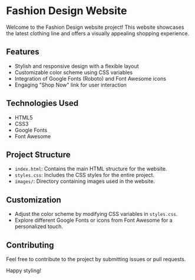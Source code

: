 # Fashion Design Website

Welcome to the Fashion Design website project! This website showcases the latest clothing line and offers a visually appealing shopping experience.

## Features

- Stylish and responsive design with a flexible layout
- Customizable color scheme using CSS variables
- Integration of Google Fonts (Roboto) and Font Awesome icons
- Engaging "Shop Now" link for user interaction

## Technologies Used

- HTML5
- CSS3
- Google Fonts
- Font Awesome

## Project Structure

- `index.html`: Contains the main HTML structure for the website.
- `styles.css`: Includes the CSS styles for the entire project.
- `images/`: Directory containing images used in the website.

## Customization

- Adjust the color scheme by modifying CSS variables in `styles.css`.
- Explore different Google Fonts or icons from Font Awesome for a personalized touch.

## Contributing

Feel free to contribute to the project by submitting issues or pull requests.

Happy styling!
